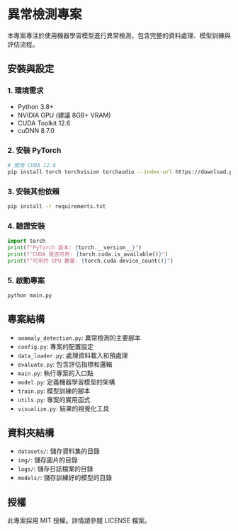 # 異常檢測專案

本專案專注於使用機器學習模型進行異常檢測，包含完整的資料處理、模型訓練與評估流程。

## 安裝與設定

### 1. 環境需求
- Python 3.8+
- NVIDIA GPU (建議 8GB+ VRAM)
- CUDA Toolkit 12.6
- cuDNN 8.7.0

### 2. 安裝 PyTorch
```bash
# 使用 CUDA 12.6
pip install torch torchvision torchaudio --index-url https://download.pytorch.org/whl/cu126
```

### 3. 安裝其他依賴
```bash
pip install -r requirements.txt
```

### 4. 驗證安裝
```python
import torch
print(f"PyTorch 版本: {torch.__version__}")
print(f"CUDA 是否可用: {torch.cuda.is_available()}")
print(f"可用的 GPU 數量: {torch.cuda.device_count()}")
```

### 5. 啟動專案
```bash
python main.py
```

## 專案結構
- `anomaly_detection.py`: 異常檢測的主要腳本
- `config.py`: 專案的配置設定
- `data_loader.py`: 處理資料載入和預處理
- `evaluate.py`: 包含評估指標和邏輯
- `main.py`: 執行專案的入口點
- `model.py`: 定義機器學習模型的架構
- `train.py`: 模型訓練的腳本
- `utils.py`: 專案的實用函式
- `visualize.py`: 結果的視覺化工具

## 資料夾結構
- `datasets/`: 儲存資料集的目錄
- `img/`: 儲存圖片的目錄
- `logs/`: 儲存日誌檔案的目錄
- `models/`: 儲存訓練好的模型的目錄

## 授權
此專案採用 MIT 授權。詳情請參閱 LICENSE 檔案。
